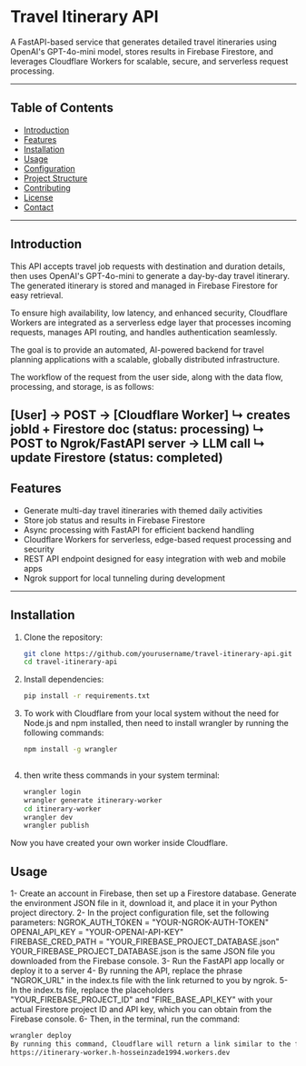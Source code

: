 # Travel Itinerary API

A FastAPI-based service that generates detailed travel itineraries using OpenAI's GPT-4o-mini model, stores results in Firebase Firestore, and leverages Cloudflare Workers for scalable, secure, and serverless request processing.

---

## Table of Contents

- [Introduction](#introduction)
- [Features](#features)
- [Installation](#installation)
- [Usage](#usage)
- [Configuration](#configuration)
- [Project Structure](#project-structure)
- [Contributing](#contributing)
- [License](#license)
- [Contact](#contact)

---

## Introduction

This API accepts travel job requests with destination and duration details, then uses OpenAI's GPT-4o-mini to generate a day-by-day travel itinerary. The generated itinerary is stored and managed in Firebase Firestore for easy retrieval.

To ensure high availability, low latency, and enhanced security, Cloudflare Workers are integrated as a serverless edge layer that processes incoming requests, manages API routing, and handles authentication seamlessly.

The goal is to provide an automated, AI-powered backend for travel planning applications with a scalable, globally distributed infrastructure.


The workflow of the request from the user side, along with the data flow, processing, and storage, is as follows:


[User] → POST → [Cloudflare Worker] 
                        ↳ creates jobId + Firestore doc (status: processing)
                        ↳ POST to Ngrok/FastAPI server → LLM call
                                                         ↳ update Firestore (status: completed)
---

## Features

- Generate multi-day travel itineraries with themed daily activities  
- Store job status and results in Firebase Firestore  
- Async processing with FastAPI for efficient backend handling  
- Cloudflare Workers for serverless, edge-based request processing and security  
- REST API endpoint designed for easy integration with web and mobile apps  
- Ngrok support for local tunneling during development  

---

## Installation

1. Clone the repository:

   ```bash
   git clone https://github.com/yourusername/travel-itinerary-api.git
   cd travel-itinerary-api

2. Install dependencies:

   ```bash
   pip install -r requirements.txt

3. To work with Cloudflare from your local system without the need for Node.js and npm installed, then need to install wrangler by running the following commands:
  
   ```bash
   npm install -g wrangler
 
4. then write thess commands in your system terminal:
   ```bash
   wrangler login
   wrangler generate itinerary-worker
   cd itinerary-worker    
   wrangler dev
   wrangler publish

Now you have created your own worker inside Cloudflare.


## Usage
1- Create an account in Firebase, then set up a Firestore database. Generate the environment JSON file in it, download it, and place it in your Python project directory.
2- In the project configuration file, set the following parameters: 
    NGROK_AUTH_TOKEN = "YOUR-NGROK-AUTH-TOKEN"  
    OPENAI_API_KEY = "YOUR-OPENAI-API-KEY"  
    FIREBASE_CRED_PATH = "YOUR_FIREBASE_PROJECT_DATABASE.json"  
YOUR_FIREBASE_PROJECT_DATABASE.json is the same JSON file you downloaded from the Firebase console.
3- Run the FastAPI app locally or deploy it to a server
4- By running the API, replace the phrase "NGROK_URL" in the index.ts file with the link returned to you by ngrok.
5- In the index.ts file, replace the placeholders "YOUR_FIREBASE_PROJECT_ID" and "FIRE_BASE_API_KEY" with your actual Firestore project ID and API key, which you can obtain from the Firebase console.
6- Then, in the terminal, run the command: 
   ```bash
   wrangler deploy
By running this command, Cloudflare will return a link similar to the following:
 https://itinerary-worker.h-hosseinzade1994.workers.dev

